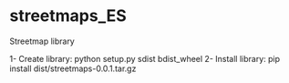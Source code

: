 # streetmaps_ES
Streetmap library 

1- Create library: python setup.py sdist bdist_wheel
2- Install library: pip install dist/streetmaps-0.0.1.tar.gz
